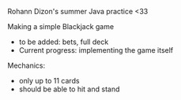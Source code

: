 Rohann Dizon's summer Java practice <33

Making a simple Blackjack game
- to be added: bets, full deck
- Current progress: implementing the game itself

Mechanics:
- only up to 11 cards
- should be able to hit and stand
